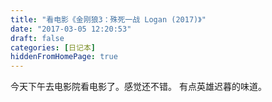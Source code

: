 ```yaml
---
title: "看电影《金刚狼3：殊死一战 Logan (2017)》"
date: "2017-03-05 12:20:53"
draft: false
categories: [日记本]
hiddenFromHomePage: true
---
```

今天下午去电影院看电影了。感觉还不错。 有点英雄迟暮的味道。
